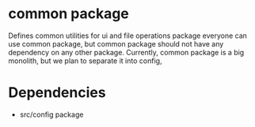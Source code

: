 # common package
Defines common utilities for ui and file operations package
everyone can use common package, but common package should not have any dependency on
any other package. Currently, common package is a big monolith, but we plan to separate it into config,


# Dependencies
- src/config package